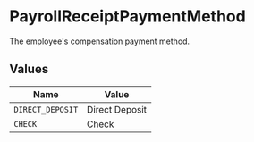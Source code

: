 # PayrollReceiptPaymentMethod

The employee's compensation payment method.


## Values

| Name             | Value            |
| ---------------- | ---------------- |
| `DIRECT_DEPOSIT` | Direct Deposit   |
| `CHECK`          | Check            |